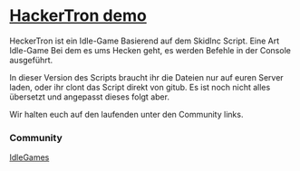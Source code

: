 [HackerTron demo](https://hackertron.ddns.net/)
======

HeckerTron ist ein Idle-Game Basierend auf dem SkidInc Script.
Eine Art Idle-Game Bei dem es ums Hecken geht,
es werden Befehle in der Console ausgeführt. 



In dieser Version des Scripts braucht ihr die Dateien nur auf euren Server laden, 
oder ihr clont das Script direkt von gitub. 
Es ist noch nicht alles übersetzt und angepasst dieses folgt aber. 

Wir halten euch auf den laufenden unter den Community links. 

### Community
[IdleGames](https://idlegames.ddnss.de)
